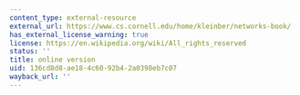 ```yaml
---
content_type: external-resource
external_url: https://www.cs.cornell.edu/home/kleinber/networks-book/
has_external_license_warning: true
license: https://en.wikipedia.org/wiki/All_rights_reserved
status: ''
title: online version
uid: 136cd8d8-ae18-4c60-92b4-2a0398eb7c07
wayback_url: ''
---
```

